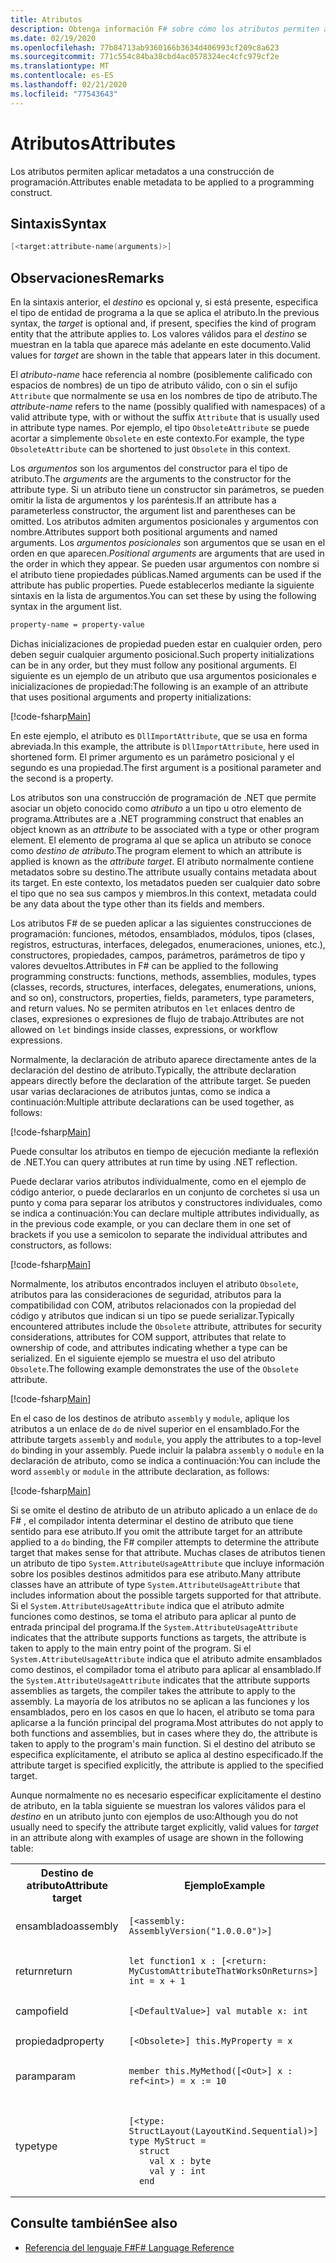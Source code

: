 ```yaml
---
title: Atributos
description: Obtenga información F# sobre cómo los atributos permiten aplicar metadatos a una construcción de programación.
ms.date: 02/19/2020
ms.openlocfilehash: 77b84713ab9360166b3634d406993cf209c8a623
ms.sourcegitcommit: 771c554c84ba38cbd4ac0578324ec4cfc979cf2e
ms.translationtype: MT
ms.contentlocale: es-ES
ms.lasthandoff: 02/21/2020
ms.locfileid: "77543643"
---
```

# <a name="attributes"></a><span data-ttu-id="6c998-103">Atributos</span><span class="sxs-lookup"><span data-stu-id="6c998-103">Attributes</span></span>

<span data-ttu-id="6c998-104">Los atributos permiten aplicar metadatos a una construcción de programación.</span><span class="sxs-lookup"><span data-stu-id="6c998-104">Attributes enable metadata to be applied to a programming construct.</span></span>

## <a name="syntax"></a><span data-ttu-id="6c998-105">Sintaxis</span><span class="sxs-lookup"><span data-stu-id="6c998-105">Syntax</span></span>

```fsharp
[<target:attribute-name(arguments)>]
```

## <a name="remarks"></a><span data-ttu-id="6c998-106">Observaciones</span><span class="sxs-lookup"><span data-stu-id="6c998-106">Remarks</span></span>

<span data-ttu-id="6c998-107">En la sintaxis anterior, el *destino* es opcional y, si está presente, especifica el tipo de entidad de programa a la que se aplica el atributo.</span><span class="sxs-lookup"><span data-stu-id="6c998-107">In the previous syntax, the *target* is optional and, if present, specifies the kind of program entity that the attribute applies to.</span></span> <span data-ttu-id="6c998-108">Los valores válidos para el *destino* se muestran en la tabla que aparece más adelante en este documento.</span><span class="sxs-lookup"><span data-stu-id="6c998-108">Valid values for *target* are shown in the table that appears later in this document.</span></span>

<span data-ttu-id="6c998-109">El *atributo-name* hace referencia al nombre (posiblemente calificado con espacios de nombres) de un tipo de atributo válido, con o sin el sufijo `Attribute` que normalmente se usa en los nombres de tipo de atributo.</span><span class="sxs-lookup"><span data-stu-id="6c998-109">The *attribute-name* refers to the name (possibly qualified with namespaces) of a valid attribute type, with or without the suffix `Attribute` that is usually used in attribute type names.</span></span> <span data-ttu-id="6c998-110">Por ejemplo, el tipo `ObsoleteAttribute` se puede acortar a simplemente `Obsolete` en este contexto.</span><span class="sxs-lookup"><span data-stu-id="6c998-110">For example, the type `ObsoleteAttribute` can be shortened to just `Obsolete` in this context.</span></span>

<span data-ttu-id="6c998-111">Los *argumentos* son los argumentos del constructor para el tipo de atributo.</span><span class="sxs-lookup"><span data-stu-id="6c998-111">The *arguments* are the arguments to the constructor for the attribute type.</span></span> <span data-ttu-id="6c998-112">Si un atributo tiene un constructor sin parámetros, se pueden omitir la lista de argumentos y los paréntesis.</span><span class="sxs-lookup"><span data-stu-id="6c998-112">If an attribute has a parameterless constructor, the argument list and parentheses can be omitted.</span></span> <span data-ttu-id="6c998-113">Los atributos admiten argumentos posicionales y argumentos con nombre.</span><span class="sxs-lookup"><span data-stu-id="6c998-113">Attributes support both positional arguments and named arguments.</span></span> <span data-ttu-id="6c998-114">Los *argumentos posicionales* son argumentos que se usan en el orden en que aparecen.</span><span class="sxs-lookup"><span data-stu-id="6c998-114">*Positional arguments* are arguments that are used in the order in which they appear.</span></span> <span data-ttu-id="6c998-115">Se pueden usar argumentos con nombre si el atributo tiene propiedades públicas.</span><span class="sxs-lookup"><span data-stu-id="6c998-115">Named arguments can be used if the attribute has public properties.</span></span> <span data-ttu-id="6c998-116">Puede establecerlos mediante la siguiente sintaxis en la lista de argumentos.</span><span class="sxs-lookup"><span data-stu-id="6c998-116">You can set these by using the following syntax in the argument list.</span></span>

```fsharp
property-name = property-value
```

<span data-ttu-id="6c998-117">Dichas inicializaciones de propiedad pueden estar en cualquier orden, pero deben seguir cualquier argumento posicional.</span><span class="sxs-lookup"><span data-stu-id="6c998-117">Such property initializations can be in any order, but they must follow any positional arguments.</span></span> <span data-ttu-id="6c998-118">El siguiente es un ejemplo de un atributo que usa argumentos posicionales e inicializaciones de propiedad:</span><span class="sxs-lookup"><span data-stu-id="6c998-118">The following is an example of an attribute that uses positional arguments and property initializations:</span></span>

[!code-fsharp[Main](~/samples/snippets/fsharp/lang-ref-2/snippet6202.fs)]

<span data-ttu-id="6c998-119">En este ejemplo, el atributo es `DllImportAttribute`, que se usa en forma abreviada.</span><span class="sxs-lookup"><span data-stu-id="6c998-119">In this example, the attribute is `DllImportAttribute`, here used in shortened form.</span></span> <span data-ttu-id="6c998-120">El primer argumento es un parámetro posicional y el segundo es una propiedad.</span><span class="sxs-lookup"><span data-stu-id="6c998-120">The first argument is a positional parameter and the second is a property.</span></span>

<span data-ttu-id="6c998-121">Los atributos son una construcción de programación de .NET que permite asociar un objeto conocido como *atributo* a un tipo u otro elemento de programa.</span><span class="sxs-lookup"><span data-stu-id="6c998-121">Attributes are a .NET programming construct that enables an object known as an *attribute* to be associated with a type or other program element.</span></span> <span data-ttu-id="6c998-122">El elemento de programa al que se aplica un atributo se conoce como *destino de atributo*.</span><span class="sxs-lookup"><span data-stu-id="6c998-122">The program element to which an attribute is applied is known as the *attribute target*.</span></span> <span data-ttu-id="6c998-123">El atributo normalmente contiene metadatos sobre su destino.</span><span class="sxs-lookup"><span data-stu-id="6c998-123">The attribute usually contains metadata about its target.</span></span> <span data-ttu-id="6c998-124">En este contexto, los metadatos pueden ser cualquier dato sobre el tipo que no sea sus campos y miembros.</span><span class="sxs-lookup"><span data-stu-id="6c998-124">In this context, metadata could be any data about the type other than its fields and members.</span></span>

<span data-ttu-id="6c998-125">Los atributos F# de se pueden aplicar a las siguientes construcciones de programación: funciones, métodos, ensamblados, módulos, tipos (clases, registros, estructuras, interfaces, delegados, enumeraciones, uniones, etc.), constructores, propiedades, campos, parámetros, parámetros de tipo y valores devueltos.</span><span class="sxs-lookup"><span data-stu-id="6c998-125">Attributes in F# can be applied to the following programming constructs: functions, methods, assemblies, modules, types (classes, records, structures, interfaces, delegates, enumerations, unions, and so on), constructors, properties, fields, parameters, type parameters, and return values.</span></span> <span data-ttu-id="6c998-126">No se permiten atributos en `let` enlaces dentro de clases, expresiones o expresiones de flujo de trabajo.</span><span class="sxs-lookup"><span data-stu-id="6c998-126">Attributes are not allowed on `let` bindings inside classes, expressions, or workflow expressions.</span></span>

<span data-ttu-id="6c998-127">Normalmente, la declaración de atributo aparece directamente antes de la declaración del destino de atributo.</span><span class="sxs-lookup"><span data-stu-id="6c998-127">Typically, the attribute declaration appears directly before the declaration of the attribute target.</span></span> <span data-ttu-id="6c998-128">Se pueden usar varias declaraciones de atributos juntas, como se indica a continuación:</span><span class="sxs-lookup"><span data-stu-id="6c998-128">Multiple attribute declarations can be used together, as follows:</span></span>

[!code-fsharp[Main](~/samples/snippets/fsharp/lang-ref-2/snippet6603.fs)]

<span data-ttu-id="6c998-129">Puede consultar los atributos en tiempo de ejecución mediante la reflexión de .NET.</span><span class="sxs-lookup"><span data-stu-id="6c998-129">You can query attributes at run time by using .NET reflection.</span></span>

<span data-ttu-id="6c998-130">Puede declarar varios atributos individualmente, como en el ejemplo de código anterior, o puede declararlos en un conjunto de corchetes si usa un punto y coma para separar los atributos y constructores individuales, como se indica a continuación:</span><span class="sxs-lookup"><span data-stu-id="6c998-130">You can declare multiple attributes individually, as in the previous code example, or you can declare them in one set of brackets if you use a semicolon to separate the individual attributes and constructors, as follows:</span></span>

[!code-fsharp[Main](~/samples/snippets/fsharp/lang-ref-2/snippet6604.fs)]

<span data-ttu-id="6c998-131">Normalmente, los atributos encontrados incluyen el atributo `Obsolete`, atributos para las consideraciones de seguridad, atributos para la compatibilidad con COM, atributos relacionados con la propiedad del código y atributos que indican si un tipo se puede serializar.</span><span class="sxs-lookup"><span data-stu-id="6c998-131">Typically encountered attributes include the `Obsolete` attribute, attributes for security considerations, attributes for COM support, attributes that relate to ownership of code, and attributes indicating whether a type can be serialized.</span></span> <span data-ttu-id="6c998-132">En el siguiente ejemplo se muestra el uso del atributo `Obsolete`.</span><span class="sxs-lookup"><span data-stu-id="6c998-132">The following example demonstrates the use of the `Obsolete` attribute.</span></span>

[!code-fsharp[Main](~/samples/snippets/fsharp/lang-ref-2/snippet6605.fs)]

<span data-ttu-id="6c998-133">En el caso de los destinos de atributo `assembly` y `module`, aplique los atributos a un enlace de `do` de nivel superior en el ensamblado.</span><span class="sxs-lookup"><span data-stu-id="6c998-133">For the attribute targets `assembly` and `module`, you apply the attributes to a top-level `do` binding in your assembly.</span></span> <span data-ttu-id="6c998-134">Puede incluir la palabra `assembly` o `module` en la declaración de atributo, como se indica a continuación:</span><span class="sxs-lookup"><span data-stu-id="6c998-134">You can include the word `assembly` or `module` in the attribute declaration, as follows:</span></span>

[!code-fsharp[Main](~/samples/snippets/fsharp/lang-ref-2/snippet6606.fs)]

<span data-ttu-id="6c998-135">Si se omite el destino de atributo de un atributo aplicado a un enlace de `do` F# , el compilador intenta determinar el destino de atributo que tiene sentido para ese atributo.</span><span class="sxs-lookup"><span data-stu-id="6c998-135">If you omit the attribute target for an attribute applied to a `do` binding, the F# compiler attempts to determine the attribute target that makes sense for that attribute.</span></span> <span data-ttu-id="6c998-136">Muchas clases de atributos tienen un atributo de tipo `System.AttributeUsageAttribute` que incluye información sobre los posibles destinos admitidos para ese atributo.</span><span class="sxs-lookup"><span data-stu-id="6c998-136">Many attribute classes have an attribute of type `System.AttributeUsageAttribute` that includes information about the possible targets supported for that attribute.</span></span> <span data-ttu-id="6c998-137">Si el `System.AttributeUsageAttribute` indica que el atributo admite funciones como destinos, se toma el atributo para aplicar al punto de entrada principal del programa.</span><span class="sxs-lookup"><span data-stu-id="6c998-137">If the `System.AttributeUsageAttribute` indicates that the attribute supports functions as targets, the attribute is taken to apply to the main entry point of the program.</span></span> <span data-ttu-id="6c998-138">Si el `System.AttributeUsageAttribute` indica que el atributo admite ensamblados como destinos, el compilador toma el atributo para aplicar al ensamblado.</span><span class="sxs-lookup"><span data-stu-id="6c998-138">If the `System.AttributeUsageAttribute` indicates that the attribute supports assemblies as targets, the compiler takes the attribute to apply to the assembly.</span></span> <span data-ttu-id="6c998-139">La mayoría de los atributos no se aplican a las funciones y los ensamblados, pero en los casos en que lo hacen, el atributo se toma para aplicarse a la función principal del programa.</span><span class="sxs-lookup"><span data-stu-id="6c998-139">Most attributes do not apply to both functions and assemblies, but in cases where they do, the attribute is taken to apply to the program's main function.</span></span> <span data-ttu-id="6c998-140">Si el destino del atributo se especifica explícitamente, el atributo se aplica al destino especificado.</span><span class="sxs-lookup"><span data-stu-id="6c998-140">If the attribute target is specified explicitly, the attribute is applied to the specified target.</span></span>

<span data-ttu-id="6c998-141">Aunque normalmente no es necesario especificar explícitamente el destino de atributo, en la tabla siguiente se muestran los valores válidos para el *destino* en un atributo junto con ejemplos de uso:</span><span class="sxs-lookup"><span data-stu-id="6c998-141">Although you do not usually need to specify the attribute target explicitly, valid values for *target* in an attribute along with examples of usage are shown in the following table:</span></span>

<table>
  <tr>
    <th><span data-ttu-id="6c998-142">Destino de atributo</span><span class="sxs-lookup"><span data-stu-id="6c998-142">Attribute target</span></span></td>
    <th><span data-ttu-id="6c998-143">Ejemplo</span><span class="sxs-lookup"><span data-stu-id="6c998-143">Example</span></span></td>
  </tr>
  <tr>
    <td><span data-ttu-id="6c998-144">ensamblado</span><span class="sxs-lookup"><span data-stu-id="6c998-144">assembly</span></span></td>
    <td><pre><code class="lang-fsharp">[&lt;assembly: AssemblyVersion("1.0.0.0")&gt;]</code></pre></td>
  </tr>
  <tr>
    <td><span data-ttu-id="6c998-145">return</span><span class="sxs-lookup"><span data-stu-id="6c998-145">return</span></span></td>
    <td><pre><code class="lang-fsharp">let function1 x : [&lt;return: MyCustomAttributeThatWorksOnReturns&gt;] int = x + 1</code></pre></td>
  </tr>
  <tr>
    <td><span data-ttu-id="6c998-146">campo</span><span class="sxs-lookup"><span data-stu-id="6c998-146">field</span></span></td>
    <td><pre><code class="lang-fsharp">[&lt;DefaultValue&gt;] val mutable x: int</code></pre></td>
  </tr>
  <tr>
    <td><span data-ttu-id="6c998-147">propiedad</span><span class="sxs-lookup"><span data-stu-id="6c998-147">property</span></span></td>
    <td><pre><code class="lang-fsharp">[&lt;Obsolete&gt;] this.MyProperty = x</code></pre></td>
  </tr>
  <tr>
    <td><span data-ttu-id="6c998-148">param</span><span class="sxs-lookup"><span data-stu-id="6c998-148">param</span></span></td>
    <td><pre><code class="lang-fsharp">member this.MyMethod([&lt;Out&gt;] x : ref&lt;int&gt;) = x := 10</code></pre></td>
  </tr>
  <tr>
    <td><span data-ttu-id="6c998-149">type</span><span class="sxs-lookup"><span data-stu-id="6c998-149">type</span></span></td>
    <td>
        <pre><code class="lang-fsharp">
[&lt;type: StructLayout(LayoutKind.Sequential)&gt;]
type MyStruct =
  struct
    val x : byte
    val y : int
  end</code></pre>
    </td>
  </tr>
</table>

## <a name="see-also"></a><span data-ttu-id="6c998-150">Consulte también</span><span class="sxs-lookup"><span data-stu-id="6c998-150">See also</span></span>

- [<span data-ttu-id="6c998-151">Referencia del lenguaje F#</span><span class="sxs-lookup"><span data-stu-id="6c998-151">F# Language Reference</span></span>](index.md)
